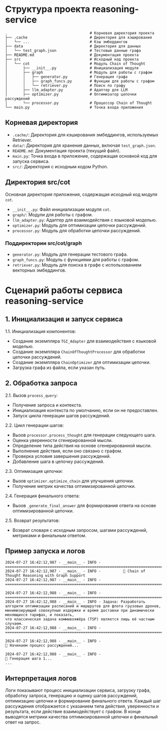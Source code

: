 # Структура проекта reasoning-service

```
.                                     # Корневая директория проекта
├── .cache                            # Директория для кэширования
│   └── ...                           # Кэш эмбеддингов
├── data                              # Директория для данных
│   └── test_graph.json               # Тестовые данные графа
├── README.md                         # Документация проекта
├── src                               # Исходный код проекта
│   └── cot                           # Модуль Chain of Thought
│       ├── __init__.py               # Инициализация модуля
│       ├── graph                     # Модуль для работы с графом
│       │   ├── generator.py          # Генерация графа
│       │   ├── graph_funcs.py        # Функции для работы с графом
│       │   └── retriever.py          # Поиск по графу
│       ├── llm_adapter.py            # Адаптер для LLM
│       ├── optimizer.py              # Оптимизатор цепочки рассуждений
│       └── processor.py              # Процессор Chain of Thought
└── main.py                           # Точка входа приложения
```

## Корневая директория

- `.cache/`: Директория для кэширования эмбеддингов, используемых Retriever.
- `data/`: Директория для хранения данных, включая `test_graph.json`.
- `README.md`: Документация проекта (текущий файл).
- `main.py`: Точка входа в приложение, содержащая основной код для запуска сервиса.
- `src/`: Директория с исходным кодом Python.

## Директория src/cot

Основная директория приложения, содержащая исходный код модуля `cot`.

- `__init__.py`: Файл инициализации модуля `cot`.
- `graph/`: Модули для работы с графом.
- `llm_adapter.py`: Адаптер для взаимодействия с языковой моделью.
- `optimizer.py`: Модуль для оптимизации цепочки рассуждений.
- `processor.py`: Модуль для обработки цепочки рассуждений.


### Поддиректории src/cot/graph

- `generator.py`: Модуль для генерации тестового графа.
- `graph_funcs.py`: Модуль с функциями для работы с графом.
- `retriever.py`: Модуль для поиска в графе с использованием векторных эмбеддингов.


# Сценарий работы сервиса reasoning-service

## 1. Инициализация и запуск сервиса

1.1. Инициализация компонентов:
- Создание экземпляра `TGI_Adapter` для взаимодействия с языковой моделью.
- Создание экземпляра `ChainOfThoughtProcessor` для обработки цепочки рассуждений.
- Создание экземпляра `ChainOptimizer` для оптимизации цепочки.
- Загрузка графа из файла, если указан путь.

## 2. Обработка запроса

2.1. Вызов `process_query`:
- Получение запроса и контекста.
- Инициализация контекста по умолчанию, если он не предоставлен.
- Запуск цикла генерации шагов рассуждений.

2.2. Цикл генерации шагов:
- Вызов `processor.process_thought` для генерации следующего шага.
- Оценка уверенности сгенерированной мысли.
- Определение типа действия на основе сгенерированной мысли.
- Выполнение действия, если оно связано с графом.
- Проверка условия завершения рассуждений.
- Добавление шага в цепочку рассуждений.

2.3. Оптимизация цепочки:
- Вызов `optimizer.optimize_chain` для улучшения цепочки.
- Получение метрик качества оптимизированной цепочки.

2.4. Генерация финального ответа:
- Вызов `_generate_final_answer` для формирования ответа на основе оптимизированной цепочки.

2.5. Возврат результатов:
- Возврат словаря с исходным запросом, шагами рассуждений, метриками и финальным ответом.

## Пример запуска и логов

```
2024-07-27 16:42:12,987 - __main__ - INFO - ================================================================================
2024-07-27 16:42:12,987 - __main__ - INFO -          🤖 Chain of Thought Reasoning with Graph Support         
2024-07-27 16:42:12,987 - __main__ - INFO - ================================================================================

2024-07-27 16:42:12,988 - __main__ - INFO - 
================================================================================
2024-07-27 16:42:12,988 - __main__ - INFO - Задача: Разработать алгоритм оптимизации расписаний и маршрутов для флота грузовых дронов, 
минимизирующий совокупные издержки и время доставки при динамически меняющихся тарифах, и показать, 
что классическая задача коммивояжёра (TSP) является лишь её частным случаем.
2024-07-27 16:42:12,988 - __main__ - INFO - ================================================================================

2024-07-27 16:42:12,988 - __main__ - INFO - 
🔄 Начинаем процесс рассуждений...

2024-07-27 16:42:12,988 - __main__ - INFO - 
🤔 Генерация шага 1...
...
```

## Интерпретация логов

Логи показывают процесс инициализации сервиса, загрузку графа, обработку запроса, генерацию и оценку шагов рассуждений, оптимизацию цепочки и формирование финального ответа.  Каждый шаг рассуждения отображается с указанием типа действия, уверенности и результата, если действие взаимодействует с графом.  В конце выводятся метрики качества оптимизированной цепочки и финальный ответ на запрос.
